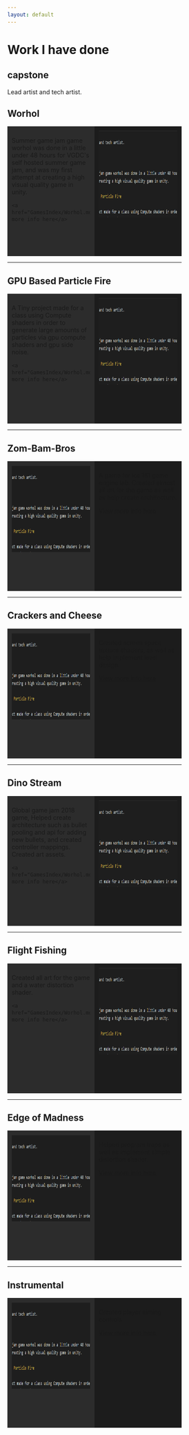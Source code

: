 ```yaml
---
layout: default
---
```


# Work I have done

## capstone

Lead artist and tech artist.

<style>
* {
    box-sizing: border-box;
}

/* Create two equal columns that floats next to each other */
.column {
    float: left;
    width: 50%;
    padding: 10px;
    height: 200px; /* Should be removed. Only for demonstration */

    height: 300px; /* Should be removed. Only for demonstration */
}

/* Clear floats after the columns */
.row:after {
    content: "";
    display: table;
    clear: both;
}
</style>

## Worhol

<body>


<div class="row">
  <div class="column" style="background-color:#2C2C2C;">
    <p>Summer game jam game worhol was done in a little under 48 hours for VGDC's self hosted summer game jam, and was my first attempt at creating a high visual quality game in unity.</p>

    <a href="GamesIndex/Worhol.md">View more info here</a>
  </div>
  <div class="column" style="background-color:#1C1C1C;">
  <img src="Capture.PNG" alt="Capture.PNG" width="300" height="200" align="right">
  </div>
</div>

</body>

---

## GPU Based Particle Fire

<body>


<div class="row">
  <div class="column" style="background-color:#2C2C2C;">
    <p>A Tiny project made for a class using Compute shaders in order to generate large amounts of particles via gpu compute shaders and gpu side noise.</p>

    <a href="GamesIndex/Worhol.md">View more info here</a>
  </div>
  <div class="column" style="background-color:#1C1C1C;">
  <img src="Capture.PNG" alt="Capture.PNG" width="300" height="200" align="right">
  </div>
</div>

</body>


---

## Zom-Bam-Bros


<body>


<div class="row">
  <div class="column" style="background-color:#2C2C2C;">
     <img src="Capture.PNG" alt="Capture.PNG" width="300" height="200" align="right">


  </div>
  <div class="column" style="background-color:#1C1C1C;">
<p>A game for ics 161 game engine lab. Created almost all art for the game as well as help create architecture.</p>
    <a href="GamesIndex/Worhol.md">View more info here</a>

  </div>
</div>

</body>


---

## Crackers and Cheese


<body>


<div class="row">
  <div class="column" style="background-color:#2C2C2C;">
     <img src="Capture.PNG" alt="Capture.PNG" width="300" height="200" align="right">


  </div>
  <div class="column" style="background-color:#1C1C1C;">
<p>Created screen space texture shaders, as well as help implement level design.
</p>
    <a href="GamesIndex/Worhol.md">View more info here</a>

  </div>
</div>

</body>

---

## Dino Stream

<body>
<div class="row">
  <div class="column" style="background-color:#2C2C2C;">
    <p>Global game jam 2018 game, Helped create architecture such as bullet pooling and api for adding new bullets, and created controller mappings. Created art assets.</p>

    <a href="GamesIndex/Worhol.md">View more info here</a>
  </div>
  <div class="column" style="background-color:#1C1C1C;">
  <img src="Capture.PNG" alt="Capture.PNG" width="300" height="200" align="right">
  </div>
</div>
</body>

---

## Flight Fishing

<body>
<div class="row">
  <div class="column" style="background-color:#2C2C2C;">
    <p>Created all art for the game and a water distortion shader.</p>

    <a href="GamesIndex/Worhol.md">View more info here</a>
  </div>
  <div class="column" style="background-color:#1C1C1C;">
  <img src="Capture.PNG" alt="Capture.PNG" width="300" height="200" align="right">
  </div>
</div>
</body>

---

## Edge of Madness

<body>
<div class="row">
  <div class="column" style="background-color:#2C2C2C;">
     <img src="Capture.PNG" alt="Capture.PNG" width="300" height="200" align="right">
  </div>
  <div class="column" style="background-color:#1C1C1C;">
    <p>Helped program traps as well as implement simple distortion shader.</p>
    <a href="GamesIndex/Worhol.md">View more info here</a>
  </div>
</div>
</body>

---

## Instrumental
<body>
<div class="row">
  <div class="column" style="background-color:#2C2C2C;">
     <img src="Capture.PNG" alt="Capture.PNG" width="300" height="200" align="right">
  </div>
  <div class="column" style="background-color:#1C1C1C;">
    <p>Created player aiming controls</p>
    <a href="GamesIndex/Worhol.md">View more info here</a>
  </div>
</div>
</body>

